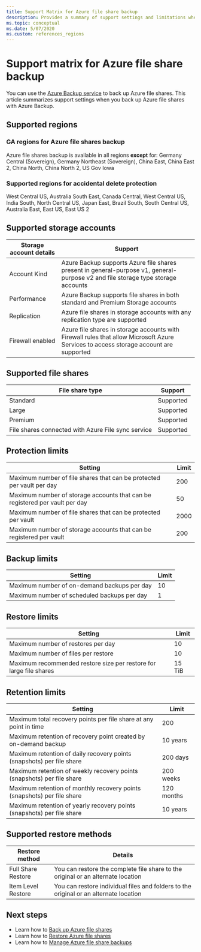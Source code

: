 ```yaml
---
title: Support Matrix for Azure file share backup
description: Provides a summary of support settings and limitations when backing up Azure file shares.
ms.topic: conceptual
ms.date: 5/07/2020
ms.custom: references_regions
---
```


# Support matrix for Azure file share backup

You can use the [Azure Backup service](https://docs.microsoft.com/azure/backup/backup-overview) to back up Azure file shares. This article summarizes support settings when you back up Azure file shares with Azure Backup.

## Supported regions

### GA regions for Azure file shares backup

Azure file shares backup is available in all regions **except** for: Germany Central (Sovereign), Germany Northeast (Sovereign), China East, China East 2, China North, China North 2, US Gov Iowa

### Supported regions for accidental delete protection

West Central US, Australia South East, Canada Central, West Central US, India South, North Central US, Japan East, Brazil South, South Central US, Australia East, East US, East US 2

## Supported storage accounts

| Storage  account details | Support                                                      |
| ------------------------ | ------------------------------------------------------------ |
| Account  Kind            | Azure  Backup supports Azure file shares present in general-purpose v1, general-purpose v2 and file storage type storage accounts |
| Performance              | Azure  Backup supports file shares in both standard and Premium Storage accounts |
| Replication              | Azure  file shares in storage accounts with any replication type are  supported |
| Firewall enabled         | Azure file shares in storage accounts with Firewall rules that allow Microsoft Azure Services to access storage account are supported|

## Supported file shares

| File  share type                                   | Support   |
| -------------------------------------------------- | --------- |
| Standard                                           | Supported |
| Large                                              | Supported |
| Premium                                            | Supported |
| File shares connected with Azure File sync service | Supported |

## Protection limits

| Setting                                                      | Limit |
| ------------------------------------------------------------ | ----- |
| Maximum  number of file shares that can be protected per vault per day| 200   |
| Maximum  number of storage accounts that can be registered per vault per day | 50    |
| Maximum  number of file shares that can be protected  per vault | 2000   |
| Maximum  number of storage accounts that can be registered per vault | 200   |

## Backup limits

| Setting                                      | Limit |
| -------------------------------------------- | ----- |
| Maximum  number of on-demand backups per day | 10   |
| Maximum  number of scheduled backups per day | 1     |

## Restore limits

| Setting                                                      | Limit   |
| ------------------------------------------------------------ | ------- |
| Maximum number of restores per day                           | 10      |
| Maximum  number of files per restore                         | 10      |
| Maximum  recommended restore size per restore for large file shares | 15  TiB |

## Retention limits

| Setting                                                      | Limit    |
| ------------------------------------------------------------ | -------- |
| Maximum total recovery points per  file share at any point in time | 200      |
| Maximum retention of recovery  point created by on-demand backup | 10 years |
| Maximum retention of daily recovery points (snapshots) per file share| 200 days |
| Maximum retention of weekly recovery points (snapshots) per file share | 200 weeks |
| Maximum retention of monthly recovery points (snapshots) per file share | 120 months |
| Maximum retention of  yearly recovery points (snapshots) per file share | 10 years |

## Supported restore methods

| Restore method     | Details                                                      |
| ------------------ | ------------------------------------------------------------ |
| Full Share Restore | You can restore the complete file  share to the original or an alternate location |
| Item Level Restore | You can restore individual files and folders to the original or an alternate location |

## Next steps

* Learn how to [Back up Azure file shares](backup-afs.md)
* Learn how to [Restore Azure file shares](restore-afs.md)
* Learn how to [Manage Azure file share backups](manage-afs-backup.md)
